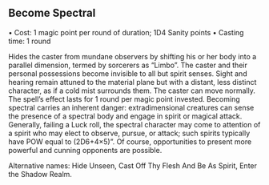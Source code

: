 ## Become Spectral
• Cost: 1 magic point per round of duration; 1D4 Sanity points
• Casting time: 1 round

Hides the caster from mundane observers by shifting his or her body into a parallel dimension, termed by sorcerers as “Limbo”. The caster and their personal possessions become invisible to all but spirit senses. Sight and hearing remain attuned to the material plane but with a distant, less distinct character, as if a cold mist surrounds them.
The caster can move normally. The spell’s effect lasts for 1 round per magic point invested. Becoming spectral carries an inherent danger: extradimensional creatures can sense the presence of a spectral body and engage in spirit or magical attack. Generally, failing a Luck roll, the spectral character may come to attention of a spirit who may elect to observe, pursue, or attack; such spirits typically have POW equal to (2D6+4×5)”. Of course, opportunities to present more powerful and cunning opponents are possible.

Alternative names: Hide Unseen, Cast Off Thy Flesh And Be As Spirit, Enter the Shadow Realm.